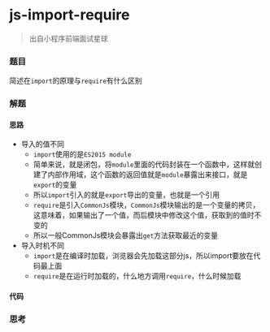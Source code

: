 # js-import-require

> 出自小程序前端面试星球

### 题目

简述在`import`的原理与`require`有什么区别



### 解题

#### 思路

* 导入的值不同
  * `import`使用的是`ES2015 module`
  * 简单来说，就是闭包，将`module`里面的代码封装在一个函数中，这样就创建了内部作用域，这个函数的返回值就是`module`暴露出来接口，就是`export`的变量
  * 所以`import`引入的就是`export`导出的变量，也就是一个引用
  * `require`是引入`CommonJs`模块，`CommonJs`模块输出的是一个变量的拷贝，这意味着，如果输出了一个值，而后模块中修改这个值，获取到的值时不变的
  * 所以一般CommonJs模块会暴露出`get`方法获取最近的变量
* 导入时机不同
  * `import`是在编译时加载，浏览器会先加载这部分js，所以import要放在代码最上面
  * `require`是在运行时加载的，什么地方调用`require`，什么时候加载

#### 代码





### 思考
